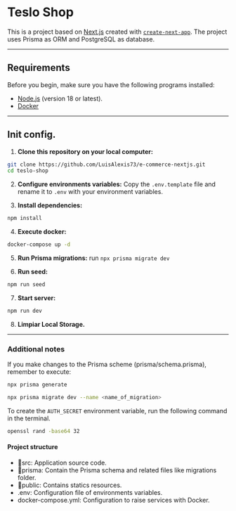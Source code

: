 # Teslo Shop

This is a project based on [Next.js](https://nextjs.org) created with [`create-next-app`](https://nextjs.org/docs/app/api-reference/cli/create-next-app). The project uses Prisma as ORM and PostgreSQL as database.

---

## Requirements
Before you begin, make sure you have the following programs installed:

- [Node.js](https://nodejs.org) (version 18 or latest).
- [Docker](https://www.docker.com)

---

## Init config.

1. **Clone this repository on your local computer:**
```bash
git clone https://github.com/LuisAlexis73/e-commerce-nextjs.git
cd teslo-shop
```

2. **Configure environments variables:**
Copy the `.env.template` file and rename it to `.env` with your environment variables.

3. **Install dependencies:**
```bash
npm install
```

4. **Execute docker:**
```bash
docker-compose up -d
```

5. **Run Prisma migrations:**
run `npx prisma migrate dev`

6. **Run seed:**
```bash
npm run seed
```

7. **Start server:**
```bash
npm run dev
```

8. **Limpiar Local Storage.**

---

### Additional notes

If you make changes to the Prisma scheme (prisma/schema.prisma), remember to execute:
```bash
npx prisma generate
```
```bash
npx prisma migrate dev --name <name_of_migration>
```

To create the `AUTH_SECRET` environment variable, run the following command in the terminal.
```bash
openssl rand -base64 32
```

#### Project structure
- 📁src: Application source code.
- 📁prisma: Contain the Prisma schema and related files like migrations folder.
- 📁public: Contains statics resources.
- .env: Configuration file of environments variables.
- docker-compose.yml: Configuration to raise services with Docker.